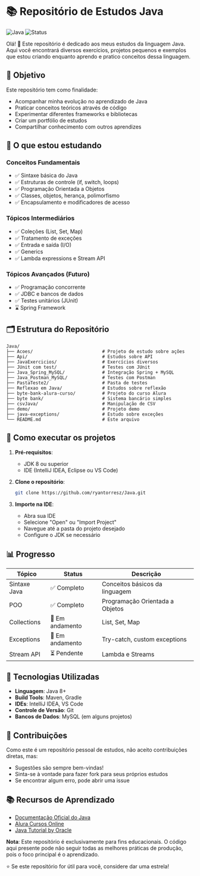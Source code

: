 # 📚 Repositório de Estudos Java

![Java](https://img.shields.io/badge/Java-Study%20Project-blue?style=for-the-badge&logo=java)
![Status](https://img.shields.io/badge/Status-Em%20Desenvolvimento-green?style=for-the-badge)

Olá! 👋 Este repositório é dedicado aos meus estudos da linguagem Java. Aqui você encontrará diversos exercícios, projetos pequenos e exemplos que estou criando enquanto aprendo e pratico conceitos dessa linguagem.

## 🎯 Objetivo

Este repositório tem como finalidade:
- Acompanhar minha evolução no aprendizado de Java
- Praticar conceitos teóricos através de código
- Experimentar diferentes frameworks e bibliotecas
- Criar um portfólio de estudos
- Compartilhar conhecimento com outros aprendizes

## 📖 O que estou estudando

### Conceitos Fundamentais
- ✅ Sintaxe básica do Java
- ✅ Estruturas de controle (if, switch, loops)
- ✅ Programação Orientada a Objetos
- ✅ Classes, objetos, herança, polimorfismo
- ✅ Encapsulamento e modificadores de acesso

### Tópicos Intermediários
- ✅ Coleções (List, Set, Map)
- ✅ Tratamento de exceções
- ✅ Entrada e saída (I/O)
- ✅ Generics
- ✅ Lambda expressions e Stream API

### Tópicos Avançados (Futuro)
- ✅ Programação concorrente
- ✅ JDBC e bancos de dados
- ✅ Testes unitários (JUnit)
- ⌛ Spring Framework

## 🗂️ Estrutura do Repositório

```
Java/
├── Acoes/                          # Projeto de estudo sobre ações
├── Api/                            # Estudos sobre API
├── JavaExercicios/                 # Exercícios diversos
├── JUnit com test/                 # Testes com JUnit
├── Java_Spring_MySQL/              # Integração Spring + MySQL
├── Java_Postman_MySQL/             # Testes com Postman
├── PastaTeste2/                    # Pasta de testes
├── Reflexao em Java/               # Estudos sobre reflexão
├── byte-bank-alura-curso/          # Projeto do curso Alura
├── byte bank/                      # Sistema bancário simples
├── csvJava/                        # Manipulação de CSV
├── demo/                           # Projeto demo
├── java-exceptions/                # Estudo sobre exceções
└── README.md                       # Este arquivo
```

## 🚀 Como executar os projetos

1. **Pré-requisitos**:
   - JDK 8 ou superior
   - IDE (IntelliJ IDEA, Eclipse ou VS Code)

2. **Clone o repositório**:
   ```bash
   git clone https://github.com/ryantorresz/Java.git
   ```

3. **Importe na IDE**:
   - Abra sua IDE
   - Selecione "Open" ou "Import Project"
   - Navegue até a pasta do projeto desejado
   - Configure o JDK se necessário

## 📊 Progresso

| Tópico | Status | Descrição |
|--------|--------|-----------|
| Sintaxe Java | ✅ Completo | Conceitos básicos da linguagem |
| POO | ✅ Completo | Programação Orientada a Objetos |
| Collections | 🔄 Em andamento | List, Set, Map |
| Exceptions | 🔄 Em andamento | Try-catch, custom exceptions |
| Stream API | ⏳ Pendente | Lambda e Streams |

## 🔧 Tecnologias Utilizadas

- **Linguagem**: Java 8+
- **Build Tools**: Maven, Gradle
- **IDEs**: IntelliJ IDEA, VS Code
- **Controle de Versão**: Git
- **Bancos de Dados**: MySQL (em alguns projetos)

## 🤝 Contribuições

Como este é um repositório pessoal de estudos, não aceito contribuições diretas, mas:
- Sugestões são sempre bem-vindas!
- Sinta-se à vontade para fazer fork para seus próprios estudos
- Se encontrar algum erro, pode abrir uma issue

## 📚 Recursos de Aprendizado

- [Documentação Oficial do Java](https://docs.oracle.com/javase/)
- [Alura Cursos Online](https://www.alura.com.br)
- [Java Tutorial by Oracle](https://docs.oracle.com/javase/tutorial/)
  
**Nota**: Este repositório é exclusivamente para fins educacionais. O código aqui presente pode não seguir todas as melhores práticas de produção, pois o foco principal é o aprendizado.

⭐ Se este repositório for útil para você, considere dar uma estrela!
